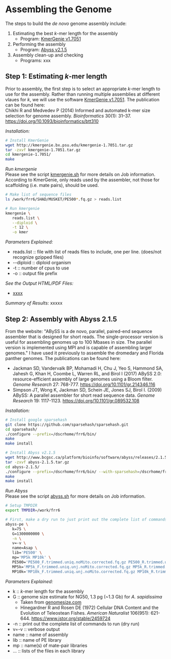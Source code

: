 # Assembling the Genome
The steps to build the _de novo_ genome assembly include:
1. Estimating the best _k_-mer length for the assembly
    - Program: [KmerGenie v1.7051](http://kmergenie.bx.psu.edu)
2. Performing the assembly
    - Program: [Abyss v2.1.5](http://www.bcgsc.ca/platform/bioinfo/software/abyss)
3. Assembly clean-up and checking
    - Programs: xxx

## Step 1:  Estimating _k_-mer length
Prior to assembly, the first step is to select an appropriate _k_-mer length to use for the assembly.  Rather than running multiple assemblies at different vlaues for _k_, we will use the software [KmerGenie v1.7051](http://kmergenie.bx.psu.edu).
The publication can be found here:  
Chikhi R and Medvedev P (2014) Informed and automated k-mer size selection for genome assembly. _Bioinformatics_ 30(1): 31–37. https://doi.org/10.1093/bioinformatics/btt310

_Installation:_
```bash
# Install KmerGenie
wget http://kmergenie.bx.psu.edu/kmergenie-1.7051.tar.gz
tar -zxvf kmergenie-1.7051.tar.gz
cd kmergenie-1.7051/
make
```

_Run kmergenie_  
Please see the script [kmergenie.sh](./Data/kmergenie.sh) for more details on Job information. According to KmerGenie, only reads used by the assembler, not those for scaffolding (i.e. mate pairs), should be used.
```bash
# Make list of sequence files
ls /work/frr6/SHAD/MUSKET/PE500*.fq.gz > reads.list

# Run kmergenie
kmergenie \
   reads.list \
   --diploid \
   -t 12 \
   -o kmer
```
_Parameters Explained:_
- reads.list :: file with list of reads files to include, one per line. (does/not recognize gzipped files)
- --diploid :: diploid organism
- -t :: number of cpus to use
- -o :: output file prefix

_See the Output HTML/PDF Files:_
- [xxxx](./Data/xxxxx.pdf)

_Summary of Results:_
xxxxx

## Step 2: Assembly with Abyss 2.1.5
From the website:
"ABySS is a de novo, parallel, paired-end sequence assembler that is designed for short reads. The single-processor version is useful for assembling genomes up to 100 Mbases in size. The parallel version is implemented using MPI and is capable of assembling larger genomes."  I have used it previously to assemble the dromedary and Florida panther genomes. The publications can be found here:
- Jackman SD, Vandervalk BP, Mohamadi H, Chu J, Yeo S, Hammond SA, Jahesh G, Khan H, Coombe L, Warren RL, and Birol I (2017) ABySS 2.0: resource-efficient assembly of large genomes using a Bloom filter. _Genome Research_ 27: 768-777. https://doi.org/10.1101/gr.214346.116
- Simpson JT, Wong K, Jackman SD, Schein JE, Jones SJ, Birol I. (2009) ABySS: A parallel assembler for short read sequence data. _Genome Research_ 19: 1117-1123. https://doi.org/10.1101/gr.089532.108

_Installation:_
```bash
# Install google sparsehash
git clone https://github.com/sparsehash/sparsehash.git
cd sparsehash/
./configure --prefix=/dscrhome/frr6/bin/
make
make install

# Install Abyss v2.1.5
wget http://www.bcgsc.ca/platform/bioinfo/software/abyss/releases/2.1.5/abyss-2.1.5.tar.gz
tar -zxvf abyss-2.1.5.tar.gz
cd abyss-2.1.5/
./configure --prefix=/dscrhome/frr6/bin/ --with-sparsehash=/dscrhome/frr6/bin
make
make install
```

_Run Abyss_  
Please see the script [abyss.sh](./Data/abyss.sh) for more details on Job information.
```bash
# Setup TMPDIR
export TMPDIR=/work/frr6

# First, make a dry run to just print out the complete list of commands:
abyss-pe \
   k=75 \
   G=1300000000 \
   -n \
   v=-v \
   name=Asap \
   lib='PE500' \
   mp='MP5k MP10k' \
   PE500='PE500_F.trimmed.uniq.noMito.corrected.fq.gz PE500_R.trimmed.uniq.noMito.corrected.fq.gz' \
   MP5k='MP5k_F.trimmed.uniq.unj.noMito.corrected.fq.gz MP5k_R.trimmed.uniq.unj.noMito.corrected.fq.gz' \
   MP10k='MP10k_F.trimmed.uniq.unj.noMito.corrected.fq.gz MP10k_R.trimmed.uniq.unj.noMito.corrected.fq.gz'

```
_Parameters Explained:_
- k :: _k_-mer length for the assembly
- G :: genome size estimate for NG50, 1.3 pg (~1.3 Gb) for _A. sapidissima_
    - Taken from [genomesize.com](http://www.genomesize.com/result_species.php?id=2065)
    - Hinegardner R and Rosen DE (1972) Cellular DNA Content and the Evolution of Teleostean Fishes. _American Naturalist_ 106(951): 621-644. https://www.jstor.org/stable/2459724
- -n :: print out the complete list of commands to run (dry run)
- v=-v :: verbose output
- name :: name of assembly
- lib :: name of PE library
- mp :: name(s) of mate-pair libraries
- ... :: lists of the files in each library






